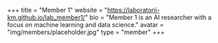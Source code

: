 +++
title = "Member 1"
website = "https://laboratorij-km.github.io/lab_member1/"
bio = "Member 1 is an AI researcher with a focus on machine learning and data science."
avatar = "img/members/placeholder.jpg"
type = "member"
+++
